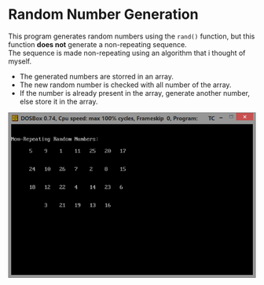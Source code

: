 # Random Number Generation

This program generates random numbers using the `rand()` function, but this function **does not** generate a non-repeating sequence.  
The sequence is made non-repeating using an algorithm that i thought of myself.  
  
- The generated numbers are storred in an array.
- The new random number is checked with all number of the array.
- If the number is already present in the array, generate another number, else store it in the array.

![First Screenshot](https://github.com/LordZed400/Random-Number-Generation/blob/master/Screenshot-1.png "Screenshot 1")
